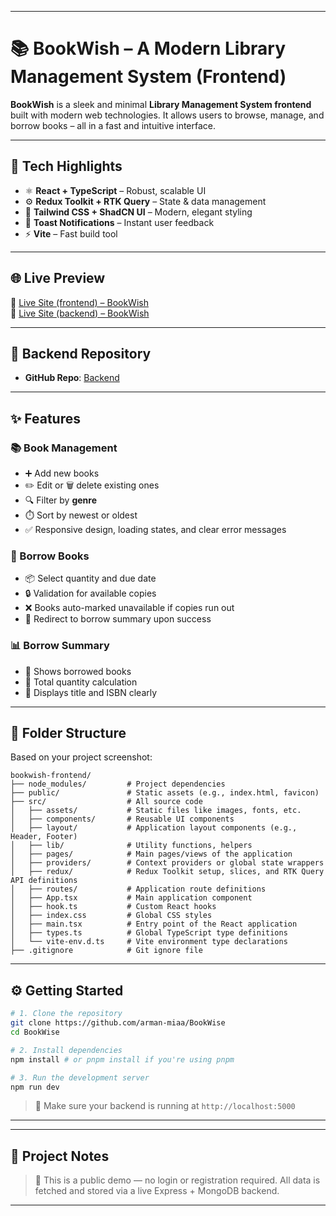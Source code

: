 
-----

# 📚 BookWish – A Modern Library Management System (Frontend)

**BookWish** is a sleek and minimal **Library Management System frontend** built with modern web technologies. It allows users to browse, manage, and borrow books – all in a fast and intuitive interface.

-----

## 🚀 Tech Highlights

  * ⚛️ **React + TypeScript** – Robust, scalable UI
  * ⚙️ **Redux Toolkit + RTK Query** – State & data management
  * 🎨 **Tailwind CSS + ShadCN UI** – Modern, elegant styling
  * 🔔 **Toast Notifications** – Instant user feedback
  * ⚡ **Vite** – Fast build tool
 

-----

## 🌐 Live Preview

🔗 [Live Site (frontend) – BookWish](https://bookwish3.netlify.app)  
🔗 [Live Site (backend) – BookWish](https://library-management-api-beta-ten.vercel.app/api)

-----

## 🔗 Backend Repository

  * **GitHub Repo**: [Backend](https://github.com/arman-miaa/library-management-api)

-----

## ✨ Features

### 📚 Book Management

  * ➕ Add new books
  * ✏️ Edit or 🗑️ delete existing ones
  * 🔍 Filter by **genre**
  * ⏱️ Sort by newest or oldest
  * ✅ Responsive design, loading states, and clear error messages

### 📖 Borrow Books

  * 📦 Select quantity and due date
  * 🔒 Validation for available copies
  * ❌ Books auto-marked unavailable if copies run out
  * 🔄 Redirect to borrow summary upon success

### 📊 Borrow Summary

  * 📘 Shows borrowed books
  * 🔢 Total quantity calculation
  * 🔎 Displays title and ISBN clearly

-----

## 📁 Folder Structure

Based on your project screenshot:

```
bookwish-frontend/
├── node_modules/         # Project dependencies
├── public/               # Static assets (e.g., index.html, favicon)
├── src/                  # All source code
│   ├── assets/           # Static files like images, fonts, etc.
│   ├── components/       # Reusable UI components
│   ├── layout/           # Application layout components (e.g., Header, Footer)
│   ├── lib/              # Utility functions, helpers
│   ├── pages/            # Main pages/views of the application
│   ├── providers/        # Context providers or global state wrappers
│   ├── redux/            # Redux Toolkit setup, slices, and RTK Query API definitions
│   ├── routes/           # Application route definitions
│   ├── App.tsx           # Main application component
│   ├── hook.ts           # Custom React hooks
│   ├── index.css         # Global CSS styles
│   ├── main.tsx          # Entry point of the React application
│   ├── types.ts          # Global TypeScript type definitions
│   └── vite-env.d.ts     # Vite environment type declarations
├── .gitignore            # Git ignore file

```

-----

## ⚙️ Getting Started

```bash
# 1. Clone the repository
git clone https://github.com/arman-miaa/BookWise
cd BookWise

# 2. Install dependencies
npm install # or pnpm install if you're using pnpm

# 3. Run the development server
npm run dev
```

> 🔁 Make sure your backend is running at `http://localhost:5000`

-----


-----

## 📌 Project Notes

> 📌 This is a public demo — no login or registration required.
> All data is fetched and stored via a live Express + MongoDB backend.

-----